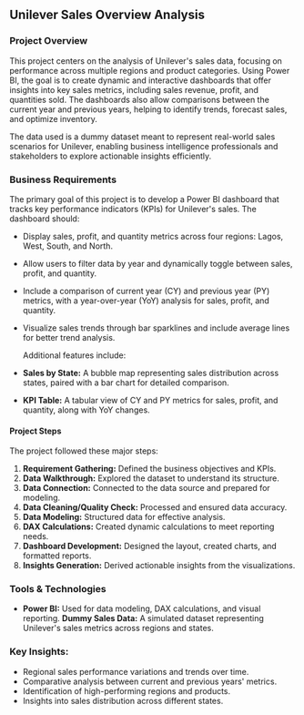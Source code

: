 ## Unilever Sales Overview Analysis

### Project Overview

This project centers on the analysis of Unilever's sales data, focusing on performance across multiple regions and product categories. Using Power BI, the goal is to create dynamic and interactive dashboards that offer insights into key sales metrics, including sales revenue, profit, and quantities sold. The dashboards also allow comparisons between the current year and previous years, helping to identify trends, forecast sales, and optimize inventory.

The data used is a dummy dataset meant to represent real-world sales scenarios for Unilever, enabling business intelligence professionals and stakeholders to explore actionable insights efficiently.

### Business Requirements
The primary goal of this project is to develop a Power BI dashboard that tracks key performance indicators (KPIs) for Unilever's sales. The dashboard should:

- Display sales, profit, and quantity metrics across four regions: Lagos, West, South, and North.
- Allow users to filter data by year and dynamically toggle between sales, profit, and quantity.
- Include a comparison of current year (CY) and previous year (PY) metrics, with a year-over-year (YoY) analysis for sales, profit, and quantity.
- Visualize sales trends through bar sparklines and include average lines for better trend analysis.
  
  Additional features include:
- **Sales by State:** A bubble map representing sales distribution across states, paired with a bar chart for detailed comparison.
- **KPI Table:** A tabular view of CY and PY metrics for sales, profit, and quantity, along with YoY changes.

#### Project Steps
The project followed these major steps:
1. **Requirement Gathering:** Defined the business objectives and KPIs.
2. **Data Walkthrough:** Explored the dataset to understand its structure.
3. **Data Connection:** Connected to the data source and prepared for modeling.
4. **Data Cleaning/Quality Check:** Processed and ensured data accuracy.
5. **Data Modeling:** Structured data for effective analysis.
6. **DAX Calculations:** Created dynamic calculations to meet reporting needs.
7. **Dashboard Development:** Designed the layout, created charts, and formatted reports.
8. **Insights Generation:** Derived actionable insights from the visualizations.

### Tools & Technologies
- **Power BI:** Used for data modeling, DAX calculations, and visual reporting.
 **Dummy Sales Data:** A simulated dataset representing Unilever's sales metrics across regions and states.
  
### Key Insights:
- Regional sales performance variations and trends over time.
- Comparative analysis between current and previous years' metrics.
- Identification of high-performing regions and products.
- Insights into sales distribution across different states.
  

